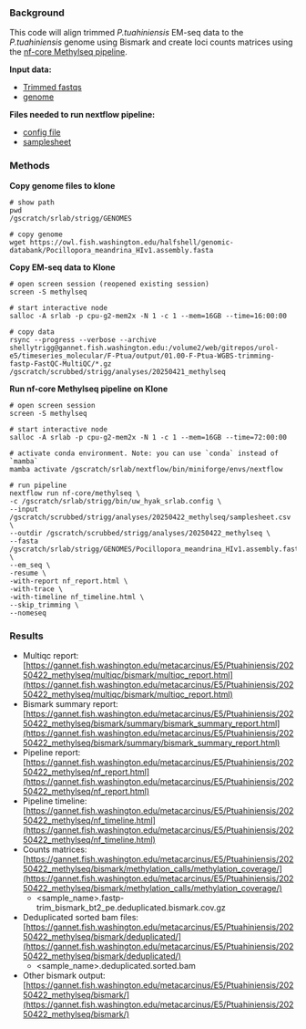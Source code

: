 ### Background 

This code will align trimmed _P.tuahiniensis_ EM-seq data to the _P.tuahiniensis_ genome using Bismark and create loci counts matrices using the [nf-core Methylseq pipeline](https://nf-co.re/methylseq/3.0.0/).


**Input data:**

- [Trimmed fastqs](https://gannet.fish.washington.edu/gitrepos/urol-e5/timeseries_molecular/F-Ptua/output/01.00-F-Ptua-WGBS-trimming-fastp-FastQC-MultiQC/)
- [genome](https://owl.fish.washington.edu/halfshell/genomic-databank/Pocillopora_meandrina_HIv1.assembly.fasta)


**Files needed to run nextflow pipeline:**

- [config file](https://gannet.fish.washington.edu/metacarcinus/E5/Ptuahiniensis/20250422_methylseq/uw_hyak_srlab.config)
- [samplesheet](https://gannet.fish.washington.edu/metacarcinus/E5/Ptuahiniensis/20250422_methylseq/samplesheet.csv)

### Methods
**Copy genome files to klone**

```
# show path
pwd
/gscratch/srlab/strigg/GENOMES

# copy genome
wget https://owl.fish.washington.edu/halfshell/genomic-databank/Pocillopora_meandrina_HIv1.assembly.fasta

```


**Copy EM-seq data to Klone**

```
# open screen session (reopened existing session)
screen -S methylseq

# start interactive node
salloc -A srlab -p cpu-g2-mem2x -N 1 -c 1 --mem=16GB --time=16:00:00

# copy data
rsync --progress --verbose --archive shellytrigg@gannet.fish.washington.edu:/volume2/web/gitrepos/urol-e5/timeseries_molecular/F-Ptua/output/01.00-F-Ptua-WGBS-trimming-fastp-FastQC-MultiQC/*.gz /gscratch/scrubbed/strigg/analyses/20250421_methylseq
```

**Run nf-core Methylseq pipeline on Klone**

```
# open screen session 
screen -S methylseq

# start interactive node
salloc -A srlab -p cpu-g2-mem2x -N 1 -c 1 --mem=16GB --time=72:00:00

# activate conda environment. Note: you can use `conda` instead of `mamba` 
mamba activate /gscratch/srlab/nextflow/bin/miniforge/envs/nextflow

# run pipeline
nextflow run nf-core/methylseq \
-c /gscratch/srlab/strigg/bin/uw_hyak_srlab.config \
--input /gscratch/scrubbed/strigg/analyses/20250422_methylseq/samplesheet.csv \
--outdir /gscratch/scrubbed/strigg/analyses/20250422_methylseq \
--fasta /gscratch/srlab/strigg/GENOMES/Pocillopora_meandrina_HIv1.assembly.fasta \
--em_seq \
-resume \
-with-report nf_report.html \
-with-trace \
-with-timeline nf_timeline.html \
--skip_trimming \
--nomeseq 

```

### Results

- Multiqc report: [https://gannet.fish.washington.edu/metacarcinus/E5/Ptuahiniensis/20250422_methylseq/multiqc/bismark/multiqc_report.html](https://gannet.fish.washington.edu/metacarcinus/E5/Ptuahiniensis/20250422_methylseq/multiqc/bismark/multiqc_report.html)
- Bismark summary report: [https://gannet.fish.washington.edu/metacarcinus/E5/Ptuahiniensis/20250422_methylseq/bismark/summary/bismark_summary_report.html](https://gannet.fish.washington.edu/metacarcinus/E5/Ptuahiniensis/20250422_methylseq/bismark/summary/bismark_summary_report.html)
- Pipeline report: [https://gannet.fish.washington.edu/metacarcinus/E5/Ptuahiniensis/20250422_methylseq/nf_report.html](https://gannet.fish.washington.edu/metacarcinus/E5/Ptuahiniensis/20250422_methylseq/nf_report.html)
- Pipeline timeline: [https://gannet.fish.washington.edu/metacarcinus/E5/Ptuahiniensis/20250422_methylseq/nf_timeline.html](https://gannet.fish.washington.edu/metacarcinus/E5/Ptuahiniensis/20250422_methylseq/nf_timeline.html)
- Counts matrices: [https://gannet.fish.washington.edu/metacarcinus/E5/Ptuahiniensis/20250422_methylseq/bismark/methylation_calls/methylation_coverage/](https://gannet.fish.washington.edu/metacarcinus/E5/Ptuahiniensis/20250422_methylseq/bismark/methylation_calls/methylation_coverage/)
	- <sample_name>.fastp-trim_bismark_bt2_pe.deduplicated.bismark.cov.gz
- Deduplicated sorted bam files: [https://gannet.fish.washington.edu/metacarcinus/E5/Ptuahiniensis/20250422_methylseq/bismark/deduplicated/](https://gannet.fish.washington.edu/metacarcinus/E5/Ptuahiniensis/20250422_methylseq/bismark/deduplicated/) 
	- <sample_name>.deduplicated.sorted.bam 
- Other bismark output: [https://gannet.fish.washington.edu/metacarcinus/E5/Ptuahiniensis/20250422_methylseq/bismark/](https://gannet.fish.washington.edu/metacarcinus/E5/Ptuahiniensis/20250422_methylseq/bismark/)
